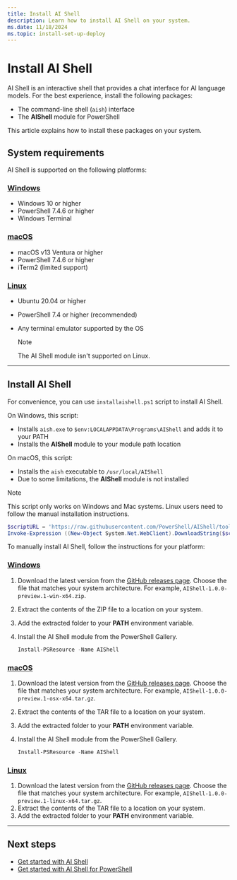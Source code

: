 ```yaml
---
title: Install AI Shell
description: Learn how to install AI Shell on your system.
ms.date: 11/18/2024
ms.topic: install-set-up-deploy
---
```

# Install AI Shell

AI Shell is an interactive shell that provides a chat interface for AI language models. For the best
experience, install the following packages:

- The command-line shell (`aish`) interface
- The **AIShell** module for PowerShell

This article explains how to install these packages on your system.

## System requirements

AI Shell is supported on the following platforms:

<!-- markdownlint-disable MD023 MD024 MD051 -->
### [Windows](#tab/windows)

- Windows 10 or higher
- PowerShell 7.4.6 or higher
- Windows Terminal

### [macOS](#tab/macos)

- macOS v13 Ventura or higher
- PowerShell 7.4.6 or higher
- iTerm2 (limited support)

### [Linux](#tab/linux)

- Ubuntu 20.04 or higher
- PowerShell 7.4 or higher (recommended)
- Any terminal emulator supported by the OS

  > [!NOTE]
  > The AI Shell module isn't supported on Linux.

<!-- markdownlint-enable MD023 MD024 MD051 -->

---

## Install AI Shell

For convenience, you can use `installaishell.ps1` script to install AI Shell.

On Windows, this script:

- Installs `aish.exe` to `$env:LOCALAPPDATA\Programs\AIShell` and adds it to your PATH
- Installs the **AIShell** module to your module path location

On macOS, this script:

- Installs the `aish` executable to `/usr/local/AIShell`
- Due to some limitations, the **AIShell** module is not installed

> [!NOTE]
> This script only works on Windows and Mac systems. Linux users need to follow the manual
> installation instructions.

```powershell
$scriptURL = 'https://raw.githubusercontent.com/PowerShell/AIShell/tools/scipts/installaishell.ps1'
Invoke-Expression ((New-Object System.Net.WebClient).DownloadString($scriptURL))
```

To manually install AI Shell, follow the instructions for your platform:

<!-- markdownlint-disable MD023 MD024 MD051 -->
### [Windows](#tab/windows)

1. Download the latest version from the [GitHub releases page][03]. Choose the file that matches
   your system architecture. For example, `AIShell-1.0.0-preview.1-win-x64.zip`.
1. Extract the contents of the ZIP file to a location on your system.
1. Add the extracted folder to your **PATH** environment variable.
1. Install the AI Shell module from the PowerShell Gallery.

   ```powershell
   Install-PSResource -Name AIShell
   ```

### [macOS](#tab/macos)

1. Download the latest version from the [GitHub releases page][03]. Choose the file that matches
   your system architecture. For example, `AIShell-1.0.0-preview.1-osx-x64.tar.gz`.
1. Extract the contents of the TAR file to a location on your system.
1. Add the extracted folder to your **PATH** environment variable.
1. Install the AI Shell module from the PowerShell Gallery.

   ```powershell
   Install-PSResource -Name AIShell
   ```

### [Linux](#tab/linux)

1. Download the latest version from the [GitHub releases page][03]. Choose the file that matches
   your system architecture. For example, `AIShell-1.0.0-preview.1-linux-x64.tar.gz`.
1. Extract the contents of the TAR file to a location on your system.
1. Add the extracted folder to your **PATH** environment variable.

<!-- markdownlint-enable MD023 MD024 MD051 -->

---

## Next steps

- [Get started with AI Shell][02]
- [Get started with AI Shell for PowerShell][01]

<!-- link references -->
[01]: get-started/aishell-powershell.md
[02]: get-started/aishell-standalone.md
[03]: https://github.com/PowerShell/ProjectMercury/releases/latest
